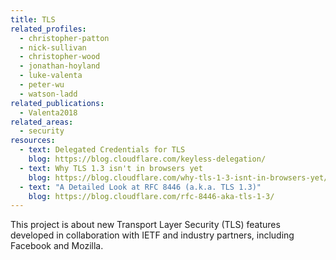```yaml
---
title: TLS
related_profiles:
  - christopher-patton
  - nick-sullivan
  - christopher-wood
  - jonathan-hoyland
  - luke-valenta
  - peter-wu
  - watson-ladd
related_publications:
  - Valenta2018
related_areas:
  - security
resources:
  - text: Delegated Credentials for TLS
    blog: https://blog.cloudflare.com/keyless-delegation/
  - text: Why TLS 1.3 isn't in browsers yet
    blog: https://blog.cloudflare.com/why-tls-1-3-isnt-in-browsers-yet/
  - text: "A Detailed Look at RFC 8446 (a.k.a. TLS 1.3)"
    blog: https://blog.cloudflare.com/rfc-8446-aka-tls-1-3/
---
```


This project is about new Transport Layer Security (TLS) features developed in collaboration with IETF and industry partners, including Facebook and Mozilla.